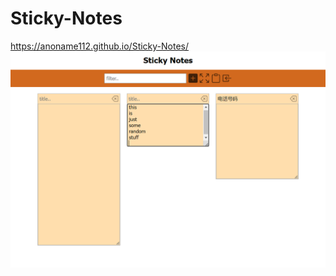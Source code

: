 # Sticky-Notes
https://anoname112.github.io/Sticky-Notes/
<br />
<a href="https://anoname112.github.io/Sticky-Notes/">
   <img src="https://raw.githubusercontent.com/Anoname112/Sticky-Notes/main/ss.png" title="Sticky Notes">
</a>
